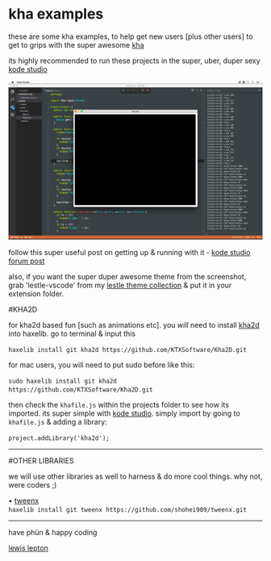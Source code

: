 # kha examples
these are some kha examples, to help get new users [plus other users] to get to grips with the super awesome [kha](https://github.com/KTXSoftware/Kha)

its highly recommended to run these projects in the super, uber, duper sexy [kode studio](https://github.com/KTXSoftware/KodeStudio/releases)

![kodestudio](ks.png)

follow this super useful post on getting up & running with it - [kode studio forum post](http://kode.tech/kode-studio-16-1/)

also, if you want the super duper awesome theme from the screenshot, grab 'lestle-vscode' from my [lestle theme collection](https://github.com/lewislepton/lestle-theme-collection) & put it in your extension folder.

#KHA2D

for kha2d based fun [such as animations etc]. you *will* need to install [kha2d](https://github.com/KTXSoftware/Kha2D) into haxelib. go to terminal & input this

`haxelib install git kha2d https://github.com/KTXSoftware/Kha2D.git`

for mac users, you will need to put sudo before like this:

`sudo haxelib install git kha2d https://github.com/KTXSoftware/Kha2D.git`

then check the `khafile.js` within the projects folder to see how its imported. its super simple with [kode studio](https://github.com/KTXSoftware/KodeStudio/releases).
simply import by going to `khafile.js` & adding a library:

`project.addLibrary('kha2d');`

------

#OTHER LIBRARIES

we will use other libraries as well to harness & do more cool things. why not, were coders ;)

• [tweenx](http://tweenx.spheresofa.net/en.html)<br>
`haxelib install git tweenx https://github.com/shohei909/tweenx.git`

------

have phün & happy coding

[lewis lepton](http://lewislepton.com)